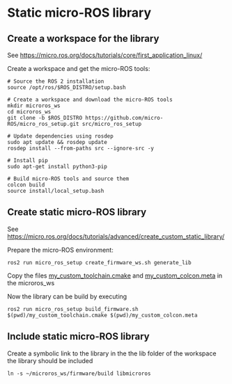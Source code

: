 # Static micro-ROS library

## Create a workspace for the library
See https://micro.ros.org/docs/tutorials/core/first_application_linux/

Create a workspace and get the micro-ROS tools:


```
# Source the ROS 2 installation
source /opt/ros/$ROS_DISTRO/setup.bash

# Create a workspace and download the micro-ROS tools
mkdir microros_ws
cd microros_ws
git clone -b $ROS_DISTRO https://github.com/micro-ROS/micro_ros_setup.git src/micro_ros_setup

# Update dependencies using rosdep
sudo apt update && rosdep update
rosdep install --from-paths src --ignore-src -y

# Install pip
sudo apt-get install python3-pip

# Build micro-ROS tools and source them
colcon build
source install/local_setup.bash
```


## Create static micro-ROS library


See https://micro.ros.org/docs/tutorials/advanced/create_custom_static_library/

Prepare the micro-ROS environment:
```
ros2 run micro_ros_setup create_firmware_ws.sh generate_lib
```

Copy the files [my_custom_toolchain.cmake](./native_build/my_custom_toolchain.cmake) and [my_custom_colcon.meta](./native_build/my_custom_colcon.meta) in the microros_ws


Now the library can be build by executing
```
ros2 run micro_ros_setup build_firmware.sh $(pwd)/my_custom_toolchain.cmake $(pwd)/my_custom_colcon.meta
```



## Include static micro-ROS library

Create a symbolic link to the library in the the lib folder of the workspace the library should be included
```
ln -s ~/microros_ws/firmware/build libmicroros
```